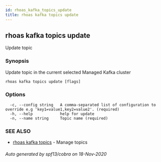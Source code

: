 ```yaml
---
id: rhoas_kafka_topics_update
title: rhoas kafka topics update
---
```

## rhoas kafka topics update

Update topic

### Synopsis

Update topic in the current selected Managed Kafka cluster

```
rhoas kafka topics update [flags]
```

### Options

```
  -c, --config string   A comma-separated list of configuration to override e.g 'key1=value1,key2=value2'. (required)
  -h, --help            help for update
  -n, --name string     Topic name (required)
```

### SEE ALSO

* [rhoas kafka topics](rhoas_kafka_topics.md)	 - Manage topics

###### Auto generated by spf13/cobra on 18-Nov-2020
